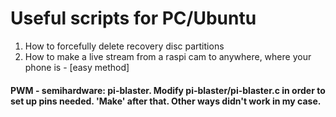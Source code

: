 #  Useful scripts for PC/Ubuntu
1. How to forcefully delete recovery disc partitions
2. How to make a live stream from a raspi cam to anywhere, where your phone is - [easy method]
#### PWM - semihardware: pi-blaster. Modify pi-blaster/pi-blaster.c in order to set up pins needed. 'Make' after that. Other ways didn't work in my case.
